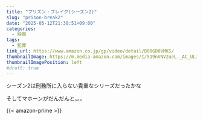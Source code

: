 ```yaml
---
title: "プリズン・ブレイク(シーズン2)"
slug: "prison-break2"
date: "2025-05-12T21:38:51+09:00"
categories:
  - 映画
tags:
  - 犯罪
link_url: https://www.amazon.co.jp/gp/video/detail/B00GD0VMKS/
thumbnailImage: https://m.media-amazon.com/images/I/519nVNV2ueL._AC_UL320_.jpg
thumbnailImagePosition: left
#draft: true
---
```

シーズン2は刑務所に入らない貴重なシリーズだったかな
<!--more-->
そしてマホーンがだんだんと。。。

{{< amazon-prime >}}
